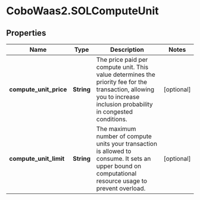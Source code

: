 # CoboWaas2.SOLComputeUnit

## Properties

Name | Type | Description | Notes
------------ | ------------- | ------------- | -------------
**compute_unit_price** | **String** | The price paid per compute unit. This value determines the priority fee for the transaction, allowing you to increase inclusion probability in congested conditions. | [optional] 
**compute_unit_limit** | **String** | The maximum number of compute units your transaction is allowed to consume. It sets an upper bound on computational resource usage to prevent overload. | [optional] 


